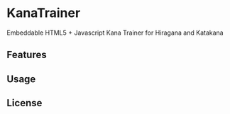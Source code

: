 # KanaTrainer

Embeddable HTML5 + Javascript Kana Trainer for Hiragana and Katakana

## Features


## Usage

## License